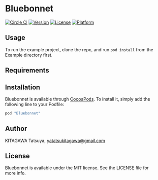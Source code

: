 # Bluebonnet

[![Circle CI](https://circleci.com/gh/yatatsu/Bluebonnet.svg?style=svg)](https://circleci.com/gh/yatatsu/Bluebonnet)
[![Version](https://img.shields.io/cocoapods/v/Bluebonnet.svg?style=flat)](http://cocoapods.org/pods/Bluebonnet)
[![License](https://img.shields.io/cocoapods/l/Bluebonnet.svg?style=flat)](http://cocoapods.org/pods/Bluebonnet)
[![Platform](https://img.shields.io/cocoapods/p/Bluebonnet.svg?style=flat)](http://cocoapods.org/pods/Bluebonnet)

## Usage

To run the example project, clone the repo, and run `pod install` from the Example directory first.

## Requirements

## Installation

Bluebonnet is available through [CocoaPods](http://cocoapods.org). To install
it, simply add the following line to your Podfile:

```ruby
pod "Bluebonnet"
```

## Author

KITAGAWA Tatsuya, yatatsukitagawa@gmail.com

## License

Bluebonnet is available under the MIT license. See the LICENSE file for more info.

